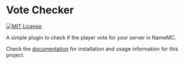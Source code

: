 # Vote Checker
[![MIT License](https://img.shields.io/badge/license-MIT-blue)](license.txt)

A simple plugin to check if the player vote for your server in NameMC.

Check the [documentation](https://github.com/joesvart/votechecker/wiki) for installation and
usage information for this project.
